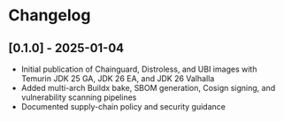 # Changelog

## [0.1.0] - 2025-01-04
- Initial publication of Chainguard, Distroless, and UBI images with Temurin JDK 25 GA, JDK 26 EA, and JDK 26 Valhalla
- Added multi-arch Buildx bake, SBOM generation, Cosign signing, and vulnerability scanning pipelines
- Documented supply-chain policy and security guidance
